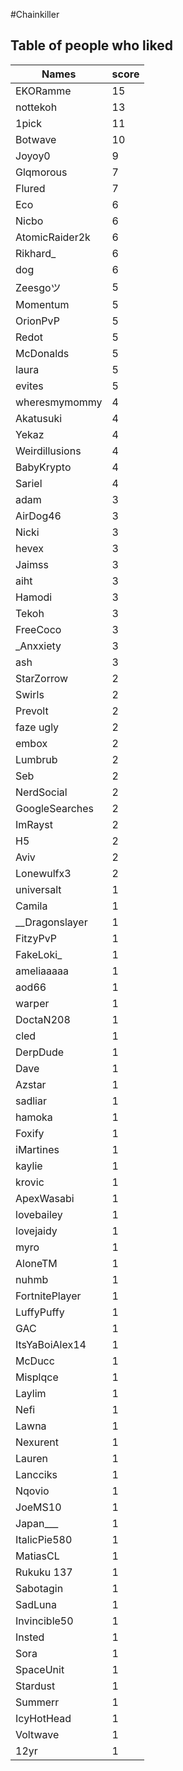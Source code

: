 #Chainkiller
## Table of people who liked
Names | score
--- | ---
EKORamme | 15
nottekoh | 13
1pick | 11
Botwave | 10
Joyoy0 | 9
Glqmorous | 7
Flured | 7
Eco | 6
Nicbo | 6
AtomicRaider2k | 6
Rikhard_ | 6
dog | 6
Zeesgoツ | 5
Momentum | 5
OrionPvP | 5
Redot | 5
McDonalds | 5
laura | 5
evites | 5
wheresmymommy | 4
Akatusuki | 4
Yekaz | 4
Weirdillusions | 4
BabyKrypto | 4
Sariel | 4
adam | 3
AirDog46 | 3
Nicki | 3
hevex | 3
Jaimss | 3
aiht | 3
Hamodi | 3
Tekoh | 3
FreeCoco | 3
_Anxxiety | 3
ash | 3
StarZorrow | 2
Swirls | 2
Prevolt | 2
faze ugly | 2
embox | 2
Lumbrub | 2
Seb | 2
NerdSocial | 2
GoogleSearches | 2
ImRayst | 2
H5 | 2
Aviv | 2
Lonewulfx3 | 2
universalt | 1
Camila | 1
__Dragonslayer | 1
FitzyPvP | 1
FakeLoki_ | 1
ameliaaaaa | 1
aod66 | 1
warper | 1
DoctaN208 | 1
cled | 1
DerpDude | 1
Dave | 1
Azstar | 1
sadliar | 1
hamoka | 1
Foxify | 1
iMartines | 1
kaylie | 1
krovic | 1
ApexWasabi | 1
lovebailey | 1
lovejaidy | 1
myro | 1
AloneTM | 1
nuhmb | 1
FortnitePlayer | 1
LuffyPuffy | 1
GAC | 1
ItsYaBoiAlex14 | 1
McDucc | 1
Misplqce | 1
Laylim | 1
Nefi | 1
Lawna | 1
Nexurent | 1
Lauren | 1
Lancciks | 1
Nqovio | 1
JoeMS10 | 1
Japan___ | 1
ItalicPie580 | 1
MatiasCL | 1
Rukuku 137 | 1
Sabotagin | 1
SadLuna | 1
Invincible50 | 1
Insted | 1
Sora | 1
SpaceUnit | 1
Stardust | 1
Summerr | 1
IcyHotHead | 1
Voltwave | 1
12yr | 1
